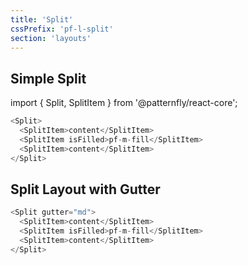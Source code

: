 ```yaml
---
title: 'Split'
cssPrefix: 'pf-l-split'
section: 'layouts'
---
```


## Simple Split

import { Split, SplitItem } from '@patternfly/react-core';

```js
<Split>
  <SplitItem>content</SplitItem>
  <SplitItem isFilled>pf-m-fill</SplitItem>
  <SplitItem>content</SplitItem>
</Split>
```

## Split Layout with Gutter

```js
<Split gutter="md">
  <SplitItem>content</SplitItem>
  <SplitItem isFilled>pf-m-fill</SplitItem>
  <SplitItem>content</SplitItem>
</Split>
```
